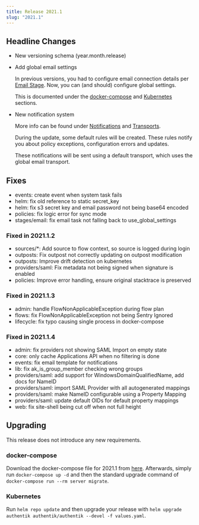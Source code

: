 ```yaml
---
title: Release 2021.1
slug: "2021.1"
---
```


## Headline Changes

- New versioning schema (year.month.release)
- Add global email settings

    In previous versions, you had to configure email connection details per [Email Stage](../flow/stages/email/index.md). Now, you can (and should) configure global settings.

    This is documented under the [docker-compose](../installation/docker-compose.md) and [Kubernetes](../installation/kubernetes.md) sections.

- New notification system

    More info can be found under [Notifications](../events/notifications.md) and [Transports](../events/transports.md).

    During the update, some default rules will be created. These rules notify you about policy exceptions, configuration errors and updates.

    These notifications will be sent using a default transport, which uses the global email transport.

## Fixes

- events: create event when system task fails
- helm: fix old reference to static secret_key
- helm: fix s3 secret key and email password not being base64 encoded
- policies: fix logic error for sync mode
- stages/email: fix email task not falling back to use_global_settings

### Fixed in 2021.1.2

- sources/*: Add source to flow context, so source is logged during login
- outposts: Fix outpost not correctly updating on outpost modification
- outposts: Improve drift detection on kubernetes
- providers/saml: Fix metadata not being signed when signature is enabled
- policies: Improve error handling, ensure original stacktrace is preserved

### Fixed in 2021.1.3

- admin: handle FlowNonApplicableException during flow plan
- flows: fix FlowNonApplicableException not being Sentry Ignored
- lifecycle: fix typo causing single process in docker-compose

### Fixed in 2021.1.4

- admin: fix providers not showing SAML Import on empty state
- core: only cache Applications API when no filtering is done
- events: fix email template for notifications
- lib: fix ak_is_group_member checking wrong groups
- providers/saml: add support for WindowsDomainQualifiedName, add docs for NameID
- providers/saml: import SAML Provider with all autogenerated mappings
- providers/saml: make NameID configurable using a Property Mapping
- providers/saml: update default OIDs for default property mappings
- web: fix site-shell being cut off when not full height

## Upgrading

This release does not introduce any new requirements.

### docker-compose

Download the docker-compose file for 2021.1 from [here](https://goauthentik.io/version/2021.1/docker-compose.yml). Afterwards, simply run `docker-compose up -d` and then the standard upgrade command of `docker-compose run --rm server migrate`.

### Kubernetes

Run `helm repo update` and then upgrade your release with `helm upgrade authentik authentik/authentik --devel -f values.yaml`.
